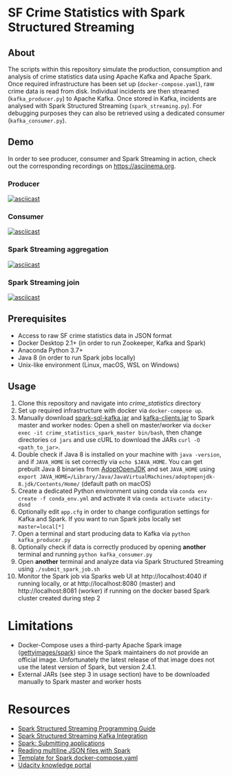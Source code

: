 # SF Crime Statistics with Spark Structured Streaming

## About
The scripts within this repository simulate the production, consumption and analysis of crime statistics data using 
Apache Kafka and Apache Spark. Once required infrastructure has been set up (`docker-compose.yaml`), raw crime data
is read from disk. Individual incidents are then streamed (`kafka_producer.py`) to Apache Kafka. Once stored in 
Kafka, incidents are analysed with Spark Structured Streaming (`spark_streaming.py`). For debugging purposes they can 
also be retrieved using a dedicated consumer (`kafka_consumer.py`).

## Demo
In order to see producer, consumer and Spark Streaming in action, check out the corresponding recordings on 
https://asciinema.org.

### Producer
[![asciicast](https://asciinema.org/a/0zHZl7C7fvWzlkghCHOWcwGt5.svg)](https://asciinema.org/a/0zHZl7C7fvWzlkghCHOWcwGt5)

### Consumer
[![asciicast](https://asciinema.org/a/iRIs7eSSkHHwhPw1BUrzQM1Y3.svg)](https://asciinema.org/a/iRIs7eSSkHHwhPw1BUrzQM1Y3)

### Spark Streaming aggregation
[![asciicast](https://asciinema.org/a/uwJHvosvWbJsEsoR1Mr1LqE4y.svg)](https://asciinema.org/a/uwJHvosvWbJsEsoR1Mr1LqE4y)

### Spark Streaming join
[![asciicast](https://asciinema.org/a/bYL5DFydws0KbkFNe4LXc6QLV.svg)](https://asciinema.org/a/bYL5DFydws0KbkFNe4LXc6QLV)

## Prerequisites
* Access to raw SF crime statistics data in JSON format
* Docker Desktop 2.1+ (in order to run Zookeeper, Kafka and Spark)
* Anaconda Python 3.7+
* Java 8 (in order to run Spark jobs locally)
* Unix-like environment (Linux, macOS, WSL on Windows)

## Usage
1. Clone this repository and navigate into _crime_statistics_ directory
2. Set up required infrastructure with docker via `docker-compose up`. 
3. Manually download 
[spark-sql-kafka.jar](https://repo1.maven.org/maven2/org/apache/spark/spark-sql-kafka-0-10_2.11/2.4.1/spark-sql-kafka-0-10_2.11-2.4.1.jar) 
and [kafka-clients.jar](https://repo1.maven.org/maven2/org/apache/kafka/kafka-clients/2.0.0/kafka-clients-2.0.0.jar) to
Spark master and worker nodes: Open a shell on master/worker via 
`docker exec -it crime_statistics_spark_master bin/bash`, then change directories `cd jars` and use cURL to download 
the JARs `curl -O <path_to_jar>`.
4. Double check if Java 8 is installed on your machine with `java -version`, and if 
`JAVA_HOME` is set correctly via `echo $JAVA_HOME`. You can get prebuilt Java 8 binaries from 
[AdoptOpenJDK](https://adoptopenjdk.net/) and set `JAVA_HOME` using 
`export JAVA_HOME=/Library/Java/JavaVirtualMachines/adoptopenjdk-8.jdk/Contents/Home/` (default path on macOS)
5. Create a dedicated Python environment using conda via `conda env create -f conda_env.yml` 
and activate it via `conda activate udacity-dsnd`
6. Optionally edit `app.cfg` in order to change configuration settings for Kafka and Spark. If you want to run Spark 
jobs locally set `master=local[*]`
7. Open a terminal and start producing data to Kafka via `python kafka_producer.py` 
8. Optionally check if data is correctly produced by opening **another** terminal and running `python kafka_consumer.py`
9. Open **another** terminal and analyze data via Spark Structured Streaming using `./submit_spark_job.sh`
10. Monitor the Spark job via Sparks web UI at http://localhost:4040 if running locally, or at http://localhost:8080 
(master) and http://localhost:8081 (worker) if running on the docker based Spark cluster created during step 2
 
# Limitations
* Docker-Compose uses a third-party Apache Spark image
([gettyimages/spark](https://hub.docker.com/r/gettyimages/spark/)) since the Spark maintainers do not provide an 
official image. Unfortunately the latest release of that image does not use the latest version of Spark, but version 
2.4.1.
* External JARs (see step 3 in usage section) have to be downloaded manually to Spark master and worker hosts

# Resources
* [Spark Structured Streaming Programming Guide](https://spark.apache.org/docs/2.4.1/structured-streaming-programming-guide.html)
* [Spark Structured Streaming Kafka Integration](https://spark.apache.org/docs/2.4.1/structured-streaming-kafka-integration.html)
* [Spark: Submitting applications](https://spark.apache.org/docs/latest/submitting-applications.html)
* [Reading multiline JSON files with Spark](https://docs.databricks.com/data/data-sources/read-json.html#multi-line-mode)
* [Template for Spark docker-compose.yaml](https://github.com/gettyimages/docker-spark/blob/master/docker-compose.yml)
* [Udacity knowledge portal](https://knowledge.udacity.com)
